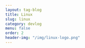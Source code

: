 ```yaml
---
layout: tag-blog
title: Linux
slug: linux
category: devlog
menu: false
order: 2
header-img: "/img/linux-logo.png"
---
```

